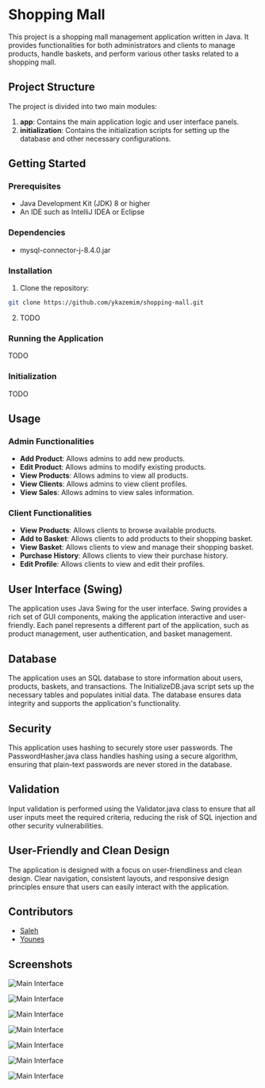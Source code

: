 
# Shopping Mall

This project is a shopping mall management application written in Java. It provides functionalities for both administrators and clients to manage products, handle baskets, and perform various other tasks related to a shopping mall.

## Project Structure

The project is divided into two main modules:
1. **app**: Contains the main application logic and user interface panels.
2. **initialization**: Contains the initialization scripts for setting up the database and other necessary configurations.

## Getting Started

### Prerequisites

- Java Development Kit (JDK) 8 or higher
- An IDE such as IntelliJ IDEA or Eclipse

### Dependencies
- mysql-connector-j-8.4.0.jar

### Installation

1. Clone the repository:

```sh
git clone https://github.com/ykazemim/shopping-mall.git
```

2. TODO

### Running the Application

TODO

### Initialization

TODO

## Usage

### Admin Functionalities

- **Add Product**: Allows admins to add new products.
- **Edit Product**: Allows admins to modify existing products.
- **View Products**: Allows admins to view all products.
- **View Clients**: Allows admins to view client profiles.
- **View Sales**: Allows admins to view sales information.

### Client Functionalities

- **View Products**: Allows clients to browse available products.
- **Add to Basket**: Allows clients to add products to their shopping basket.
- **View Basket**: Allows clients to view and manage their shopping basket.
- **Purchase History**: Allows clients to view their purchase history.
- **Edit Profile**: Allows clients to view and edit their profiles.

## User Interface (Swing)
The application uses Java Swing for the user interface. Swing provides a rich set of GUI components, making the application interactive and user-friendly. Each panel represents a different part of the application, such as product management, user authentication, and basket management.

## Database
The application uses an SQL database to store information about users, products, baskets, and transactions. The InitializeDB.java script sets up the necessary tables and populates initial data. The database ensures data integrity and supports the application's functionality.

## Security
This application uses hashing to securely store user passwords. The PasswordHasher.java class handles hashing using a secure algorithm, ensuring that plain-text passwords are never stored in the database.

## Validation
Input validation is performed using the Validator.java class to ensure that all user inputs meet the required criteria, reducing the risk of SQL injection and other security vulnerabilities.

## User-Friendly and Clean Design
The application is designed with a focus on user-friendliness and clean design. Clear navigation, consistent layouts, and responsive design principles ensure that users can easily interact with the application.

## Contributors

- [Saleh](https://github.com/MKmasterg)
- [Younes](https://github.com/ykazemim)

## Screenshots
![Main Interface](screenshots/SignInPanel.png)

![Main Interface](screenshots/ClientProductsPanel.png)

![Main Interface](screenshots/ClientProfilePanel.png)

![Main Interface](screenshots/BasketPanel.png)

![Main Interface](screenshots/AdminProductsPanel.png)

![Main Interface](screenshots/AddProductPanel.png)

![Main Interface](screenshots/BasketDetailsPanel.png)
